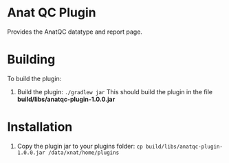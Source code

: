 # Anat QC Plugin #

Provides the AnatQC datatype and report page.

# Building #

To build the plugin:

1. Build the plugin: `./gradlew jar` This should build the plugin in the file **build/libs/anatqc-plugin-1.0.0.jar** 

# Installation #

1. Copy the plugin jar to your plugins folder: `cp build/libs/anatqc-plugin-1.0.0.jar /data/xnat/home/plugins`

